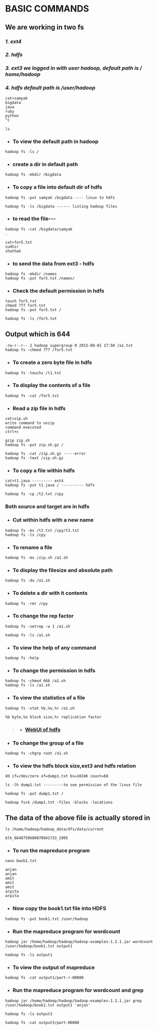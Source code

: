 # BASIC COMMANDS

## We are working in two fs

### _1. ext4_

### _2. hdfs_

### _3. ext3 we logged in with user hadoop, default path is / home/hadoop_

### _4. hdfs default path is /user/hadoop_

```
cat>samyak
bigdata
java
ruby
python
^c

ls
```

- ### To view the default path in hadoop

```
hadoop fs -ls /
```

- ### create a dir in default path

```
hadoop fs -mkdir /bigdata
```

- ### To copy a file into default dir of hdfs

```
hadoop fs -put samyak /bigdata ---- linux to hdfs

hadoop fs -ls /bigdata ------ listing hadoop files
```

- ### to read the file---

```
hadoop fs -cat /bigdata/samyak
.

cat>for5.txt
sudhir
shathak
```

- ### to send the data from ext3 - hdfs

```
hadoop fs -mkdir /names
hadoop fs -put for5.txt /names/
```

- ### Check the default permission in hdfs

```
touch for5.txt
chmod 777 for5.txt
hadoop fs -put for5.txt /

hadoop fs -ls /for5.txt
```

## Output which is 644

```
-rw-r--r-- 2 hadoop supergroup 0 2015-08-01 17:58 /a1.txt
hadoop fs -chmod 777 /for5.txt
```

- ### To create a zero byte file in hdfs

```
hadoop fs -touchz /t1.txt
```

- ### To display the contents of a file

```
hadoop fs -cat /for5.txt
```

- ### Read a zip file in hdfs

```
cat>zip.sh
write command to unzip
command executed
ctrl+c

gzip zip.sh
hadoop fs -put zip.sh.gz /

hadoop fs -cat /zip.sh.gz -----error
hadoop fs -text /zip.sh.gz
```

- ### To copy a file within hdfs

```
cat>t1.java --------- ext4
hadoop fs -put t1.java / ---------- hdfs

hadoop fs -cp /t2.txt /cpy
```

### Both source and target are in hdfs

- ### Cut within hdfs with a new name

```
hadoop fs -mv /t2.txt /cpy/t3.txt
hadoop fs -ls /cpy
```

- ### To rename a file

```
hadoop fs -mv /zip.sh /a1.sh
```

- ### To display the filesize and absolute path

```
hadoop fs -du /a1.sh
```

- ### To delete a dir with it contents

```
hadoop fs -rmr /cpy
```

- ### To change the rep factor

```
hadoop fs -setrep -w 1 /a1.sh

hadoop fs -ls /a1.sh
```

- ### To view the help of any command

```
hadoop fs -help
```

- ### To change the permission in hdfs

```
hadoop fs -chmod 666 /a1.sh
hadoop fs -ls /a1.sh
```

- ### To view the statistics of a file

```
hadoop fs -stat %b,%o,%r /a1.sh

%b byte,%o block size,%r replication factor
```

> - ### [WebUI of hdfs](http://1.1.1.61:50070/dfshealth.jsp)

- ### To change the group of a file

```
hadoop fs -chgrp root /a1.sh
```

- ### To view the hdfs block size,ext3 and hdfs relation

```
dd if=/dev/zero of=dump1.txt bs=1024K count=68

ls -lh dump1.txt ---------to see permission of the linux file

hadoop fs -put dump1.txt /

hadoop fsck /dump1.txt -files -blocks -locations
```

## The data of the above file is actually stored in

```
ls /home/hadoop/hadoop_data/dfs/data/current

blk_6648759680878941733_1905
```

- ### To run the mapreduce program

```
nano book1.txt

anjan
anjan
amit
amit
amit
arpita
arpita
```

- ### Now copy the book1.txt file into HDFS

```
hadoop fs -put book1.txt /user/hadoop
```

- ### Run the mapreduce program for wordcount

```
hadoop jar /home/hadoop/hadoop/hadoop-examples-1.2.1.jar wordcount /user/hadoop/book1.txt output1

hadoop fs -ls output1
```

- ### To view the output of mapreduce

```
hadoop fs -cat output1/part-r-00000
```

- ### Run the mapreduce program for wordcount and grep

```
hadoop jar /home/hadoop/hadoop/hadoop-examples-1.2.1.jar grep /user/hadoop/book1.txt output1 'anjan'

hadoop fs -ls output3

hadoop fs -cat output3/part-00000
```
